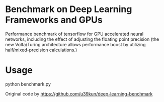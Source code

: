 # Benchmark on Deep Learning Frameworks and GPUs

Performance benchmark of tensorflow for GPU accelerated neural networks, including the effect of adjusting the floating point precision (the new Volta/Turing architecture allows performance boost by utilizing half/mixed-precision calculations.)

# Usage
python benchmark.py

Original code by https://github.com/u39kun/deep-learning-benchmark
